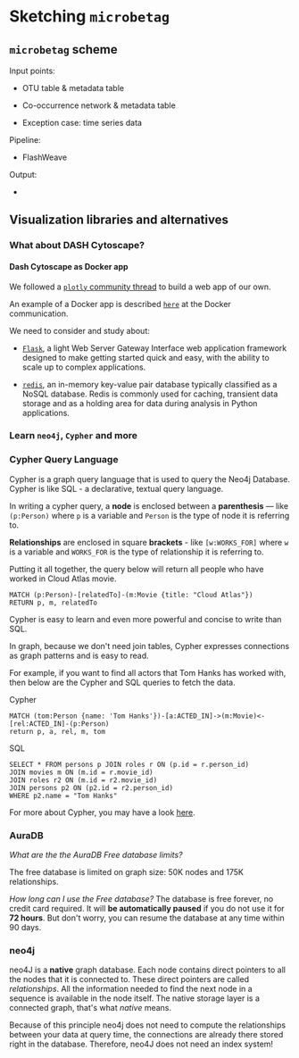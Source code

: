# Sketching `microbetag`


## `microbetag` scheme

Input points:

- OTU table & metadata table

- Co-occurrence network & metadata table

- Exception case: time series data

Pipeline: 

- FlashWeave 


Output: 

- 



## Visualization libraries and alternatives 

### What about DASH Cytoscape? 




#### Dash Cytoscape as Docker app 


We followed  a [`plotly` community thread](https://community.plotly.com/t/running-dash-app-in-docker-container/16067) to build a web app of our own. 

An example of a Docker app is described [`here`](https://docs.docker.com/compose/gettingstarted/) at the Docker communication. 



We need to consider and study about: 

- [`Flask`](https://palletsprojects.com/p/flask/), a light Web Server Gateway Interface web application framework designed to make getting started quick and easy, with the ability to scale up to complex applications. 

- [`redis`](https://www.fullstackpython.com/redis.html), an in-memory key-value pair database typically classified as a NoSQL database. Redis is commonly used for caching, transient data storage and as a holding area for data during analysis in Python applications.










### Learn `neo4j`, `Cypher` and more

### Cypher Query Language


Cypher is a graph query language that is used to query the Neo4j Database. 
Cypher is like SQL - a declarative, textual query language.

In writing a cypher query, a **node** is enclosed between a **parenthesis** — like `(p:Person)` where `p` is a variable and `Person` is the type of node it is referring to.

**Relationships** are enclosed in square **brackets** - like `[w:WORKS_FOR]` where `w` is a variable and `WORKS_FOR` is the type of relationship it is referring to.

Putting it all together, the query below will return all people who have worked in Cloud Atlas movie.

```cypher=
MATCH (p:Person)-[relatedTo]-(m:Movie {title: "Cloud Atlas"})
RETURN p, m, relatedTo
```

Cypher is easy to learn and even more powerful and concise to write than SQL.

In graph, because we don't need join tables, Cypher expresses connections as graph patterns and is easy to read.

For example, if you want to find all actors that Tom Hanks has worked with, then below are the Cypher and SQL queries to fetch the data.

Cypher
```cypher=
MATCH (tom:Person {name: 'Tom Hanks'})-[a:ACTED_IN]->(m:Movie)<-[rel:ACTED_IN]-(p:Person)
return p, a, rel, m, tom
```

SQL
```sql=
SELECT * FROM persons p JOIN roles r ON (p.id = r.person_id)
JOIN movies m ON (m.id = r.movie_id)
JOIN roles r2 ON (m.id = r2.movie_id)
JOIN persons p2 ON (p2.id = r2.person_id)
WHERE p2.name = "Tom Hanks"
```

For more about Cypher, you may have a look [here](https://neo4j.com/developer/cypher/).


### AuraDB

*What are the the AuraDB Free database limits?*

The free database is limited on graph size: 50K nodes and 175K relationships.


*How long can I use the Free database?*
The database is free forever, no credit card required. 
It will **be automatically paused** if you do not use it for **72 hours**. But don't worry, you can resume the database at any time within 90 days.


### neo4j 

neo4J is a **native** graph database. 
Each node contains direct pointers to all the nodes that it is connected to.
These direct pointers are called *relationships*.
All the information needed to find the next node in a sequence is available in the node itself. 
The native storage layer is a connected graph, that's what *native* means.

Because of this principle neo4j does not need to compute the relationships between your data at query time, 
the connections are already there stored right in the database. 
Therefore, neo4J does not need an index system!




